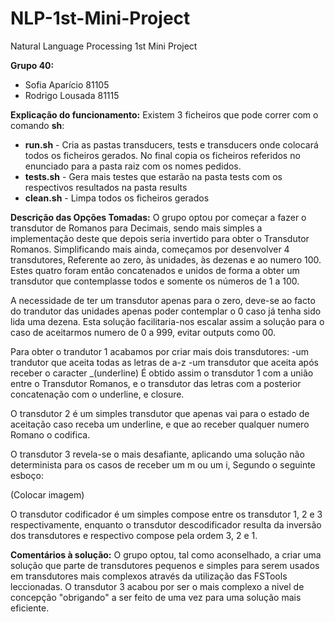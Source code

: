 # NLP-1st-Mini-Project
Natural Language Processing 1st Mini Project

**Grupo 40:**
- Sofia Aparício 81105
- Rodrigo Lousada 81115

**Explicação do funcionamento:**
Existem 3 ficheiros que pode correr com o comando **sh**:
 - **run.sh** - Cria as pastas transducers, tests e transducers onde colocará todos os ficheiros gerados. No final copia os ficheiros referidos no enunciado para a pasta raiz com os nomes pedidos.
 - **tests.sh** - Gera mais testes que estarão na pasta tests com os respectivos resultados na pasta results
 - **clean.sh** - Limpa todos os ficheiros gerados

**Descrição das Opções Tomadas:**
O grupo optou por começar a fazer o transdutor de Romanos para Decimais, sendo mais simples a implementação deste que depois seria invertido para obter o Transdutor Romanos. Simplificando mais ainda, começamos por desenvolver 4 transdutores, Referente ao zero, às unidades, às dezenas e ao numero 100. Estes quatro foram então concatenados e unidos de forma a obter um transdutor que contemplasse todos e somente os números de 1 a 100. 

A necessidade de ter um transdutor apenas para o zero, deve-se ao facto do trandutor das unidades apenas poder contemplar o 0 caso já tenha sido lida uma dezena. Esta solução facilitaria-nos escalar assim a solução para o caso de aceitarmos numero de 0 a 999, evitar outputs como 00.

Para obter o trandutor 1 acabamos por criar mais dois transdutores:
 -um trandutor que aceita todas as letras de a-z
 -um transdutor que aceita após receber o caracter _(underline)
É obtido assim o transdutor 1 com a união entre o Transdutor Romanos, e o transdutor das letras com a posterior concatenação com o underline, e closure.

O transdutor 2 é um simples transdutor que apenas vai para o estado de aceitação caso receba um underline, e que ao receber qualquer numero Romano o codifica.

O transdutor 3 revela-se o mais desafiante, aplicando uma solução não determinista para os casos de receber um m ou um i, Segundo o seguinte esboço:

(Colocar imagem)

O transdutor codificador é um simples compose entre os transdutor 1, 2 e 3 respectivamente, enquanto o transdutor descodificador resulta da inversão dos transdutores e respectivo compose pela ordem 3, 2 e 1.

**Comentários à solução:**
O grupo optou, tal como aconselhado, a criar uma solução que parte de transdutores pequenos e simples para serem usados em transdutores mais complexos através da utilização das FSTools leccionadas.
O transdutor 3 acabou por ser o mais complexo a nivel de concepção "obrigando" a ser feito de uma vez para uma solução mais eficiente.

